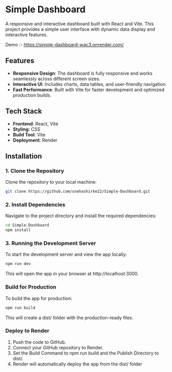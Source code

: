 # Simple Dashboard

A responsive and interactive dashboard built with React and Vite. This project provides a simple user interface with dynamic data display and interactive features.

Demo :- https://simple-dashboard-wac3.onrender.com/
## Features
- **Responsive Design**: The dashboard is fully responsive and works seamlessly across different screen sizes.
- **Interactive UI**: Includes charts, data tables, and user-friendly navigation.
- **Fast Performance**: Built with Vite for faster development and optimized production builds.

## Tech Stack
- **Frontend**: React, Vite
- **Styling**: CSS 
- **Build Tool**: Vite
- **Deployment**: Render

## Installation

### 1. Clone the Repository
Clone the repository to your local machine:
```bash
git clone https://github.com/snehashirke22/Simple-Dashboard.git
```

### 2. Install Dependencies
Navigate to the project directory and install the required dependencies:
```bash
cd Simple-Dashboard
npm install
```

### 3. Running the Development Server
To start the development server and view the app locally:
```bash
npm run dev
```
This will open the app in your browser at http://localhost:3000.

### Build for Production
To build the app for production:
```bash
npm run build
```
This will create a dist/ folder with the production-ready files.

### Deploy to Render
1. Push the code to GitHub.
2. Connect your GitHub repository to Render.
3. Set the Build Command to npm run build and the Publish Directory to dist/.
4. Render will automatically deploy the app from the dist/ folder
